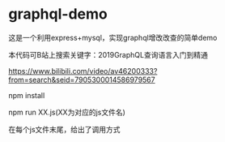 # graphql-demo
这是一个利用express+mysql，实现graphql增改改查的简单demo

本代码可B站上搜索关键字：2019GraphQL查询语言入门到精通

https://www.bilibili.com/video/av46200333?from=search&seid=7905300014586979567

npm install 

npm run XX.js(XX为对应的js文件名)

在每个js文件末尾，给出了调用方式
